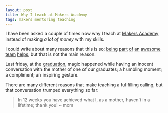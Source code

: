 ```yaml
---
layout: post
title: Why I teach at Makers Academy
tags: makers mentoring teaching
---
```

I have been asked a couple of times now why I teach at [Makers Academy](http://makersacademy.com) instead of making *a lot of money* with my skills.

I could write about many reasons that this is so; [being](http://twitter.com/shadchnev) [part](http://twitter.com/startuprob) [of](http://twitter.com/JordanPoulton) [an](http://twitter.com/alexpeattie) [awesome](http://twitter.com/anitacanita) [team](http://twitter.com/rubenkostucki) [helps](http://twitter.com/Jamedjo), but that is not the main reason.

Last friday, at the [graduation](http://alumni.makersacademy.com/cohorts/august), magic happened while having an inocent conversation with the mother of one of our graduates; a humbling moment; a compliment; an inspiring gesture.

There are many different reasons that make teaching a fullfilling calling, but that conversation trumped everything so far:

> In 12 weeks you have achieved what I, as a mother, haven't in a lifetime; thank you!
> ~ mom
 
